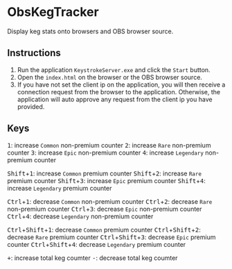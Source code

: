 # ObsKegTracker
Display keg stats onto browsers and OBS browser source.

## Instructions
 1. Run the application `KeystrokeServer.exe` and click the `Start` button.
 2. Open the `index.html` on the browser or the OBS browser source.
 3. If you have not set the client ip on the application, you will then receive a connection request from the browser to the application. Otherwise,  the application will auto approve any request from the client ip you have provided.

## Keys
<kbd>1</kbd>: increase `Common` non-premium counter
<kbd>2</kbd>: increase `Rare` non-premium counter
<kbd>3</kbd>: increase `Epic` non-premium counter
<kbd>4</kbd>: increase `Legendary` non-premium counter

<kbd>Shift</kbd>+<kbd>1</kbd>: increase `Common` premium counter
<kbd>Shift</kbd>+<kbd>2</kbd>: increase `Rare` premium counter
<kbd>Shift</kbd>+<kbd>3</kbd>: increase `Epic` premium counter
<kbd>Shift</kbd>+<kbd>4</kbd>: increase `Legendary` premium counter
 
<kbd>Ctrl</kbd>+<kbd>1</kbd>: decrease `Common` non-premium counter
<kbd>Ctrl</kbd>+<kbd>2</kbd>: decrease `Rare` non-premium counter
<kbd>Ctrl</kbd>+<kbd>3</kbd>: decrease `Epic` non-premium counter
<kbd>Ctrl</kbd>+<kbd>4</kbd>: decrease `Legendary` non-premium counter

<kbd>Ctrl</kbd>+<kbd>Shift</kbd>+<kbd>1</kbd>: decrease `Common` premium counter
<kbd>Ctrl</kbd>+<kbd>Shift</kbd>+<kbd>2</kbd>: decrease `Rare` premium counter
<kbd>Ctrl</kbd>+<kbd>Shift</kbd>+<kbd>3</kbd>: decrease `Epic` premium counter
<kbd>Ctrl</kbd>+<kbd>Shift</kbd>+<kbd>4</kbd>: decrease `Legendary` premium counter

<kbd>+</kbd>: increase total keg coumter
<kbd>-</kbd>: decrease total keg coumter